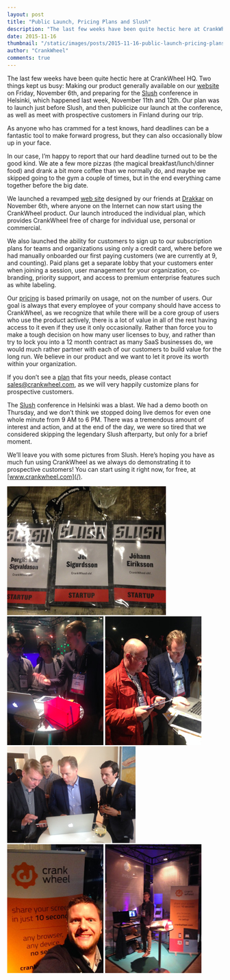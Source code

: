 ```yaml
---
layout: post
title: "Public Launch, Pricing Plans and Slush"
description: "The last few weeks have been quite hectic here at CrankWheel HQ. Two things kept us busy: Making our product generally available on our website on Friday, November 6th, and preparing for the Slush conference in Helsinki, which happened last week, November 11th and 12th. Our plan was to launch just before Slush, and then &hellip;"
date: 2015-11-16
thumbnail: "/static/images/posts/2015-11-16-public-launch-pricing-plans-and-slush/unnamed-3-495x400.jpg"
author: "CrankWheel"
comments: true
---
```


The last few weeks have been quite hectic here at CrankWheel HQ. Two things kept us busy: Making our product generally available on our [website](/) on Friday, November 6th, and preparing for the [Slush](http://www.slush.org/) conference in Helsinki, which happened last week, November 11th and 12th. Our plan was to launch just before Slush, and then publicize our launch at the conference, as well as meet with prospective customers in Finland during our trip.

As anyone who has crammed for a test knows, hard deadlines can be a fantastic tool to make forward progress, but they can also occasionally blow up in your face.

In our case, I’m happy to report that our hard deadline turned out to be the good kind. We ate a few more pizzas (the magical breakfast/lunch/dinner food) and drank a bit more coffee than we normally do, and maybe we skipped going to the gym a couple of times, but in the end everything came together before the big date.

We launched a revamped [web site](/) designed by our friends at [Drakkar](http://drakkar.is/) on November 6th, where anyone on the Internet can now start using the CrankWheel product. Our launch introduced the individual plan, which provides CrankWheel free of charge for individual use, personal or commercial.

We also launched the ability for customers to sign up to our subscription plans for teams and organizations using only a credit card, where before we had manually onboarded our first paying customers (we are currently at 9, and counting). Paid plans get a separate lobby that your customers enter when joining a session, user management for your organization, co-branding, priority support, and access to premium enterprise features such as white labeling.

Our [pricing](../pricing) is based primarily on usage, not on the number of users. Our goal is always that every employee of your company should have access to CrankWheel, as we recognize that while there will be a core group of users who use the product actively, there is a lot of value in all of the rest having access to it even if they use it only occasionally. Rather than force you to make a tough decision on how many user licenses to buy, and rather than try to lock you into a 12 month contract as many SaaS businesses do, we would much rather partner with each of our customers to build value for the long run. We believe in our product and we want to let it prove its worth within your organization.

If you don’t see a [plan](../pricing) that fits your needs, please contact [sales@crankwheel.com](mailto:sales@crankwheel.com), as we will very happily customize plans for prospective customers.

The [Slush](http://www.slush.org/) conference in Helsinki was a blast. We had a demo booth on Thursday, and we don’t think we stopped doing live demos for even one whole minute from 9 AM to 6 PM. There was a tremendous amount of interest and action, and at the end of the day, we were so tired that we considered skipping the legendary Slush afterparty, but only for a brief moment.

We’ll leave you with some pictures from Slush. Here’s hoping you have as much fun using CrankWheel as we always do demonstrating it to prospective customers! You can start using it right now, for free, at [www.crankwheel.com](/).

<p>
	<a href="/static/images/posts/2015-11-16-public-launch-pricing-plans-and-slush/unnamed-3.jpg"><img class="alignnone" src="/static/images/posts/2015-11-16-public-launch-pricing-plans-and-slush/unnamed-3-495x400.jpg" alt="unnamed (3)" width="371" height="300" /></a>
	<a href="/static/images/posts/2015-11-16-public-launch-pricing-plans-and-slush/unnamed-5.jpg"><img class="alignnone size-medium" src="/static/images/posts/2015-11-16-public-launch-pricing-plans-and-slush/unnamed-5-225x300.jpg" alt="unnamed (5)" width="225" height="300" /></a>
	<a href="/static/images/posts/2015-11-16-public-launch-pricing-plans-and-slush/unnamed-4.jpg"><img class="alignnone size-medium" src="/static/images/posts/2015-11-16-public-launch-pricing-plans-and-slush/unnamed-4-225x300.jpg" alt="unnamed (4)" width="225" height="300" /></a>
	<a href="/static/images/posts/2015-11-16-public-launch-pricing-plans-and-slush/unnamed-2.jpg"><img class="alignnone size-medium" src="/static/images/posts/2015-11-16-public-launch-pricing-plans-and-slush/unnamed-2-300x225.jpg" alt="unnamed (2)" width="300" height="225" /></a>
	<a href="/static/images/posts/2015-11-16-public-launch-pricing-plans-and-slush/unnamed-1.jpg"><img class="alignnone size-medium " src="/static/images/posts/2015-11-16-public-launch-pricing-plans-and-slush/unnamed-1-225x300.jpg" alt="unnamed (1)" width="225" height="300" /></a>
	<a href="/static/images/posts/2015-11-16-public-launch-pricing-plans-and-slush/unnamed.jpg"><img class="alignnone size-medium" src="/static/images/posts/2015-11-16-public-launch-pricing-plans-and-slush/unnamed-225x300.jpg" alt="unnamed" width="225" height="300" /></a>
</p>
